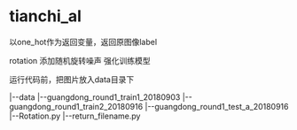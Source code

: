 # tianchi_al

以one_hot作为返回变量，返回原图像label

rotation 添加随机旋转噪声 强化训练模型

运行代码前，把图片放入data目录下

|--data
	|--guangdong_round1_train1_20180903
	|--guangdong_round1_train2_20180916
	|--guangdong_round1_test_a_20180916
|--Rotation.py
|--return_filename.py
